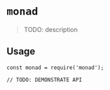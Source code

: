 # `monad`

> TODO: description

## Usage

```
const monad = require('monad');

// TODO: DEMONSTRATE API
```
